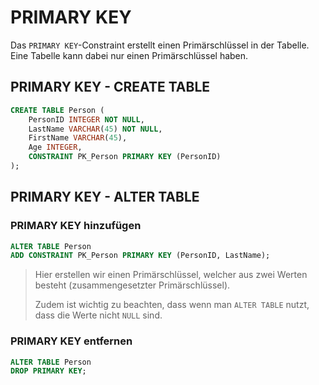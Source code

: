 # PRIMARY KEY

Das `PRIMARY KEY`-Constraint erstellt einen Primärschlüssel in der Tabelle. Eine Tabelle kann dabei nur einen Primärschlüssel haben.

## PRIMARY KEY - CREATE TABLE

````SQL
CREATE TABLE Person (
    PersonID INTEGER NOT NULL,
    LastName VARCHAR(45) NOT NULL,
    FirstName VARCHAR(45),
    Age INTEGER,
    CONSTRAINT PK_Person PRIMARY KEY (PersonID)
); 
````

## PRIMARY KEY - ALTER TABLE

### PRIMARY KEY hinzufügen

````SQL
ALTER TABLE Person
ADD CONSTRAINT PK_Person PRIMARY KEY (PersonID, LastName); 
````

> Hier erstellen wir einen Primärschlüssel, welcher aus zwei Werten besteht (zusammengesetzter Primärschlüssel). 
> 
> Zudem ist wichtig zu beachten, dass wenn man `ALTER TABLE` nutzt, dass die Werte nicht `NULL` sind.

### PRIMARY KEY entfernen

````SQL
ALTER TABLE Person
DROP PRIMARY KEY; 
````
